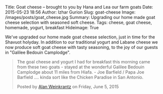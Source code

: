 Title: Goat cheese – brought to you by Hana and Lea our farm goats
Date: 2015-05-23 18:56
Author: Izhar Gurion
Slug: goat-cheese
Image: /images/posts/goat_cheese.jpg
Summary: Upgrading our home made goat cheese selection with seasoned soft cheese.
Tags: cheese, goat cheese, homemade, yogurt, breakfast
Hideimage: True

We've upgraded our home made goat cheese selection, just in time for the Shavuot holyday.
In addition to our traditional yogurt and Labane cheese we now produce soft goat cheese with tasty seasoning, to the joy of our guests in "Galilee Bedouin Camplodge".

<div id="fb-root"></div><script>(function(d, s, id) {  var js, fjs = d.getElementsByTagName(s)[0];  if (d.getElementById(id)) return;  js = d.createElement(s); js.id = id;  js.src = "//connect.facebook.net/en_US/sdk.js#xfbml=1&version=v2.3";  fjs.parentNode.insertBefore(js, fjs);}(document, 'script', 'facebook-jssdk'));</script><div class="fb-video" data-allowfullscreen="true" data-href="/alanweinkrantz/videos/vb.801085520/10155660813810521/?type=1"><div class="fb-xfbml-parse-ignore"><blockquote cite="/alanweinkrantz/videos/10155660813810521/"><a href="/alanweinkrantz/videos/10155660813810521/"></a><p>The goal cheese and yogurt I had for breakfast this morning came from these two goats - stayed at the wonderful Galilee Bedouin Camplodge about 11 miles from Hiafa.  - Joe Barfield / Papa Joe Barfield .... kinda sort like the Chicken Paradise in San Antonio.</p>Posted by <a href="https://www.facebook.com/alanweinkrantz">Alan Weinkrantz</a> on Friday, June 5, 2015</blockquote></div></div>
